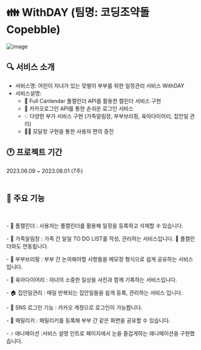 # 👪 WithDAY (팀명: 코딩조약돌 Copebble)
![image](https://github.com/2023-SMHRD-SW-DataDesign-1/CoPebble/assets/134522033/0034f046-efbb-417b-9b88-68d05448bdf8)

## 🔍 서비스 소개
* 서비스명: 어린이 자녀가 있는 맞벌이 부부를 위한 일정관리 서비스 WithDAY
* 서비스설명:
  - 📆 Full Canlendar 풀캘린더 API를 활용한 캘린더 서비스 구현
  - 💛 카카오로그인 API를 통한 손쉬운 로그인 서비스
  - 💡 다양한 부가 서비스 구현 (가족알림장, 부부브리핑, 육아다이어리, 집안일 관리)
  - 🙆‍♀️ 모달창 구현을 통한 사용자 편의 증진 
  
## 🕐 프로젝트 기간
2023.06.09 ~ 2023.08.01 (7주)
<br>
<br>

## 💬 주요 기능
<br>
<P>- 📆 풀캘린더 : 사용자는 풀캘린더를 활용해 일정을 등록하고 삭제할 수 있습니다. </P>                           
<P>- 📩 가족알림장 : 가족 간 일일 TO DO LIST를 작성, 관리하는 서비스입니다. 📆 풀캘린더와도 연동됩니다. </P>                            
<P>- 📣 부부브리핑 : 부부 간 논의해야할 사항들을 메모장 형식으로 쉽게 공유하는 서비스입니다. </P>     
<P>- 👶 육아다이어리 : 자녀의 소중한 일상을 사진과 함께 기록하는 서비스입니다. </P>    
<P>- 🏠 집안일관리 : 매일 반복되는 집안일들을 쉽게 등록, 관리하는 서비스 입니다.  </P> 
<P>- 💌 SNS 로그인 기능 : 카카오 계정으로 로그인이 가능합니다. </P>
<P>- 💚 패밀리키 : 패밀리키를 등록해 부부 간 같은 화면을 공유할 수 있습니다. </P>
<P>- 🎶 애니메이션 :서비스 설명 인트로 페이지에서 눈을 즐겁게하는 애니메이션을 구현했습니다. </P>
